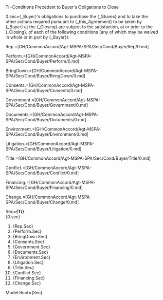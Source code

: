 Ti=Conditions Precedent to Buyer's Obligations to Close

0.sec={_Buyer}'s obligations to purchase the {_Shares} and to take the other actions required pursuant to {_this_Agreement} to be taken by {_Buyer} at the {_Closing} are subject to the satisfaction, at or prior to the {_Closing}, of each of the following conditions (any of which may be waived in whole or in part by {_Buyer}):

Rep.=[GH/CommonAccord/Agt-MSPA-SPA/Sec/Cond/Buyer/Rep/0.md]

Perform.=[GH/CommonAccord/Agt-MSPA-SPA/Sec/Cond/Buyer/Perform/0.md]

BringDown.=[GH/CommonAccord/Agt-MSPA-SPA/Sec/Cond/Buyer/BringDown/0.md]

Consents.=[GH/CommonAccord/Agt-MSPA-SPA/Sec/Cond/Buyer/Consents/0.md]

Government.=[GH/CommonAccord/Agt-MSPA-SPA/Sec/Cond/Buyer/Government/0.md]

Documents.=[GH/CommonAccord/Agt-MSPA-SPA/Sec/Cond/Buyer/Documents/0.md]

Environment.=[GH/CommonAccord/Agt-MSPA-SPA/Sec/Cond/Buyer/Environment/0.md]

Litigation.=[GH/CommonAccord/Agt-MSPA-SPA/Sec/Cond/Buyer/Litigation/0.md]

Title.=[GH/CommonAccord/Agt-MSPA-SPA/Sec/Cond/Buyer/Title/0.md]

Conflict.=[GH/CommonAccord/Agt-MSPA-SPA/Sec/Cond/Buyer/Conflict/0.md]

Financing.=[GH/CommonAccord/Agt-MSPA-SPA/Sec/Cond/Buyer/Financing/0.md]

Change.=[GH/CommonAccord/Agt-MSPA-SPA/Sec/Cond/Buyer/Change/0.md]

Sec=<b>{Ti}</b><br/>{0.sec}<ol><li>{Rep.Sec}<li>{Perform.Sec}<li>{BringDown.Sec}<li>{Consents.Sec}<li>{Government.Sec}<li>{Documents.Sec}<li>{Environment.Sec}<li>{Litigation.Sec}<li>{Title.Sec}<li>{Conflict.Sec}<li>{Financing.Sec}<li>{Change.Sec}</ol>

Model.Root={Sec}
